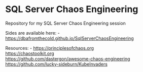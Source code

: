 # SQL Server Chaos Engineering
Repository for my SQL Server Chaos Engineering session

Sides are available here: -
https://dbafromthecold.github.io/SqlServerChaosEngineering


Resources: -
https://principlesofchaos.org</br>
https://chaostoolkit.org</br>
https://github.com/dastergon/awesome-chaos-engineering</br>
https://github.com/lucky-sideburn/KubeInvaders</br>

